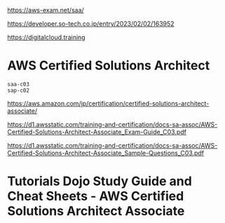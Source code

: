 https://aws-exam.net/saa/

https://developer.so-tech.co.jp/entry/2023/02/02/163952

https://digitalcloud.training

# AWS Certified Solutions Architect
```
saa-c03
sap-c02
```
https://aws.amazon.com/jp/certification/certified-solutions-architect-associate/

https://d1.awsstatic.com/training-and-certification/docs-sa-assoc/AWS-Certified-Solutions-Architect-Associate_Exam-Guide_C03.pdf

https://d1.awsstatic.com/training-and-certification/docs-sa-assoc/AWS-Certified-Solutions-Architect-Associate_Sample-Questions_C03.pdf

# Tutorials Dojo Study Guide and Cheat Sheets - AWS Certified Solutions Architect Associate
